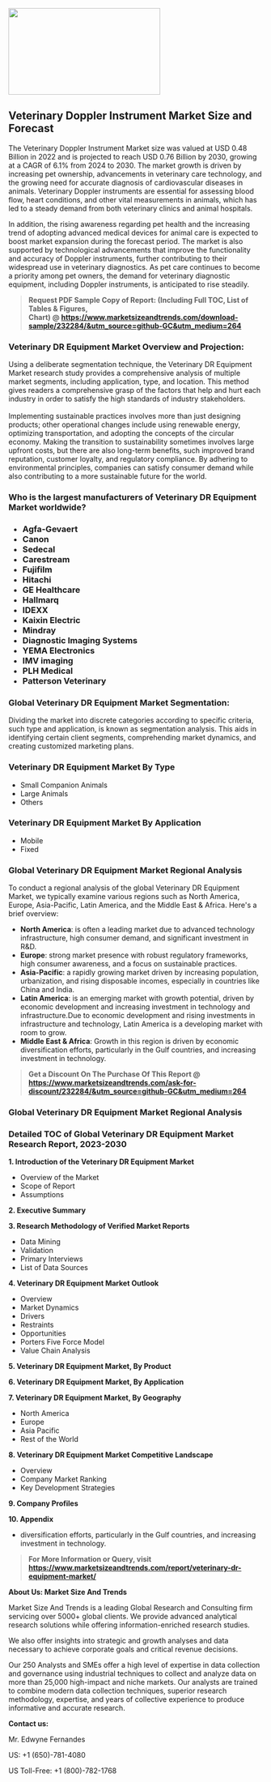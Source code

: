<p><img class="alignnone size-medium wp-image-20088" src="https://ffe5etoiles.com/wp-content/uploads/2024/12/MST1-300x171.png" alt="" width="300" height="171" /></p><h2>Veterinary Doppler Instrument Market Size and Forecast</h2><p>The Veterinary Doppler Instrument Market size was valued at USD 0.48 Billion in 2022 and is projected to reach USD 0.76 Billion by 2030, growing at a CAGR of 6.1% from 2024 to 2030. The market growth is driven by increasing pet ownership, advancements in veterinary care technology, and the growing need for accurate diagnosis of cardiovascular diseases in animals. Veterinary Doppler instruments are essential for assessing blood flow, heart conditions, and other vital measurements in animals, which has led to a steady demand from both veterinary clinics and animal hospitals.</p><p>In addition, the rising awareness regarding pet health and the increasing trend of adopting advanced medical devices for animal care is expected to boost market expansion during the forecast period. The market is also supported by technological advancements that improve the functionality and accuracy of Doppler instruments, further contributing to their widespread use in veterinary diagnostics. As pet care continues to become a priority among pet owners, the demand for veterinary diagnostic equipment, including Doppler instruments, is anticipated to rise steadily.</p></p><blockquote id="" class=""><strong>Request PDF Sample Copy of Report: (Including Full TOC, List of Tables &amp; Figures, Chart)&nbsp;@&nbsp;<strong><a href="https://www.marketsizeandtrends.com/download-sample/232284/&utm_source=github-GC&utm_medium=264" target="_blank">https://www.marketsizeandtrends.com/download-sample/232284/&utm_source=github-GC&utm_medium=264</a></strong></strong></blockquote><h3 id="" class="">Veterinary DR Equipment Market&nbsp;Overview and Projection:</h3><p id="" class="">Using a deliberate segmentation technique, the Veterinary DR Equipment Market research study provides a comprehensive analysis of multiple market segments, including application, type, and location. This method gives readers a comprehensive grasp of the factors that help and hurt each industry in order to satisfy the high standards of industry stakeholders. <br /> <br />Implementing sustainable practices involves more than just designing products; other operational changes include using renewable energy, optimizing transportation, and adopting the concepts of the circular economy. Making the transition to sustainability sometimes involves large upfront costs, but there are also long-term benefits, such improved brand reputation, customer loyalty, and regulatory compliance. By adhering to environmental principles, companies can satisfy consumer demand while also contributing to a more sustainable future for the world.</p><h3 id="" class="">Who is the largest manufacturers of&nbsp;Veterinary DR Equipment Market worldwide?</h3><h3 class=""><p><ul><li>Agfa-Gevaert </li><li> Canon </li><li> Sedecal </li><li> Carestream </li><li> Fujifilm </li><li> Hitachi </li><li> GE Healthcare </li><li> Hallmarq </li><li> IDEXX </li><li> Kaixin Electric </li><li> Mindray </li><li> Diagnostic Imaging Systems </li><li> YEMA Electronics </li><li> IMV imaging </li><li> PLH Medical </li><li> Patterson Veterinary</li></ul></p></h3><h3 id="" class="">Global&nbsp;Veterinary DR Equipment Market Segmentation:</h3><p id="" class="">Dividing the market into discrete categories according to specific criteria, such type and application, is known as segmentation analysis. This aids in identifying certain client segments, comprehending market dynamics, and creating customized marketing plans.</p><h3 id="" class="">Veterinary DR Equipment Market&nbsp;By Type</h3><p><p><ul><li>Small Companion Animals</li><li> Large Animals</li><li> Others</p></li></ul></p></p><h3 id="" class="">Veterinary DR Equipment Market&nbsp;By Application</h3><p class=""><p><ul><li>Mobile</li><li> Fixed</li></ul></p></p><h3 id="" class="">Global Veterinary DR Equipment Market Regional Analysis</h3><p id="" class="">To conduct a regional analysis of the global Veterinary DR Equipment Market, we typically examine various regions such as North America, Europe, Asia-Pacific, Latin America, and the Middle East &amp; Africa. Here's a brief overview:</p><ul><li><strong>North America</strong>: is often a leading market due to advanced technology infrastructure, high consumer demand, and significant investment in R&amp;D.</li><li><strong>Europe</strong>: strong market presence with robust regulatory frameworks, high consumer awareness, and a focus on sustainable practices.</li><li><strong>Asia-Pacific</strong>: a rapidly growing market driven by increasing population, urbanization, and rising disposable incomes, especially in countries like China and India.</li><li><strong>Latin America</strong>: is an emerging market with growth potential, driven by economic development and increasing investment in technology and infrastructure.Due to economic development and rising investments in infrastructure and technology, Latin America is a developing market with room to grow.</li><li><strong>Middle East &amp; Africa</strong>: Growth in this region is driven by economic diversification efforts, particularly in the Gulf countries, and increasing investment in technology.</li></ul><blockquote id="" class=""><strong>Get a Discount On The Purchase Of This Report @ <strong><a href="https://www.marketsizeandtrends.com/ask-for-discount/232284/&utm_source=github-GC&utm_medium=264" target="_blank">https://www.marketsizeandtrends.com/ask-for-discount/232284/&utm_source=github-GC&utm_medium=264</a></strong></strong></blockquote><h3 id="" class="">Global Veterinary DR Equipment Market Regional Analysis</h3><h3 id="" class="">Detailed TOC of Global Veterinary DR Equipment Market Research Report, 2023-2030</h3><p id="" class=""><strong>1. Introduction of the Veterinary DR Equipment Market</strong></p><ul><li>Overview of the Market</li><li>Scope of Report</li><li>Assumptions</li></ul><p id="" class=""><strong>2. Executive Summary</strong></p><p id="" class=""><strong>3. Research Methodology of Verified Market Reports</strong></p><ul><li>Data Mining</li><li>Validation</li><li>Primary Interviews</li><li>List of Data Sources</li></ul><p id="" class=""><strong>4. Veterinary DR Equipment Market Outlook</strong></p><ul><li>Overview</li><li>Market Dynamics</li><li>Drivers</li><li>Restraints</li><li>Opportunities</li><li>Porters Five Force Model</li><li>Value Chain Analysis</li></ul><p id="" class=""><strong>5. Veterinary DR Equipment Market, By Product</strong></p><p id="" class=""><strong>6. Veterinary DR Equipment Market, By Application</strong></p><p id="" class=""><strong>7. Veterinary DR Equipment Market, By Geography</strong></p><ul><li>North America</li><li>Europe</li><li>Asia Pacific</li><li>Rest of the World</li></ul><p id="" class=""><strong>8. Veterinary DR Equipment Market Competitive Landscape</strong></p><ul><li>Overview</li><li>Company Market Ranking</li><li>Key Development Strategies</li></ul><p id="" class=""><strong>9. Company Profiles</strong></p><p id="" class=""><strong>10. Appendix</strong></p><ul><li>diversification efforts, particularly in the Gulf countries, and increasing investment in technology.</li></ul><blockquote id="" class=""><strong>For More Information or Query, visit <strong><strong><a href="https://www.marketsizeandtrends.com/report/veterinary-dr-equipment-market/" target="_blank">https://www.marketsizeandtrends.com/report/veterinary-dr-equipment-market/</a></strong></strong></strong></blockquote><p id="" class=""><strong>About Us: Market Size And Trends</strong></p><p id="" class="">Market Size And Trends is a leading Global Research and Consulting firm servicing over 5000+ global clients. We provide advanced analytical research solutions while offering information-enriched research studies.</p><p id="" class="">We also offer insights into strategic and growth analyses and data necessary to achieve corporate goals and critical revenue decisions.</p><p id="" class="">Our 250 Analysts and SMEs offer a high level of expertise in data collection and governance using industrial techniques to collect and analyze data on more than 25,000 high-impact and niche markets. Our analysts are trained to combine modern data collection techniques, superior research methodology, expertise, and years of collective experience to produce informative and accurate research.</p><p id="" class=""><strong>Contact us:</strong></p><p id="" class="">Mr. Edwyne Fernandes</p><p id="" class="">US: +1 (650)-781-4080</p><p id="" class="">US Toll-Free: +1 (800)-782-1768</p>
